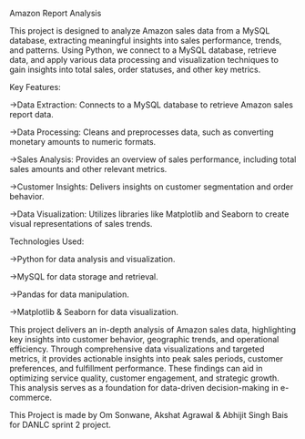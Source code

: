 Amazon Report Analysis

This project is designed to analyze Amazon sales data from a MySQL database, extracting meaningful insights into sales performance, trends, and patterns. Using Python, we connect to a MySQL database, retrieve data, and apply various data processing and visualization techniques to gain insights into total sales, order statuses, and other key metrics.


Key Features:

->Data Extraction: Connects to a MySQL database to retrieve Amazon sales report data.

->Data Processing: Cleans and preprocesses data, such as converting monetary amounts to numeric formats.

->Sales Analysis: Provides an overview of sales performance, including total sales amounts and other relevant metrics.

->Customer Insights: Delivers insights on customer segmentation and order behavior.

->Data Visualization: Utilizes libraries like Matplotlib and Seaborn to create visual representations of sales trends.


Technologies Used:

->Python for data analysis and visualization.

->MySQL for data storage and retrieval.

->Pandas for data manipulation.

->Matplotlib & Seaborn for data visualization.


This project delivers an in-depth analysis of Amazon sales data, highlighting key insights into customer behavior, geographic trends, and operational efficiency. Through comprehensive data visualizations and targeted metrics, it provides actionable insights into peak sales periods, customer preferences, and fulfillment performance. These findings can aid in optimizing service quality, customer engagement, and strategic growth. This analysis serves as a foundation for data-driven decision-making in e-commerce. 

This Project is made by Om Sonwane, Akshat Agrawal & Abhijit Singh Bais for DANLC sprint 2 project. ​
